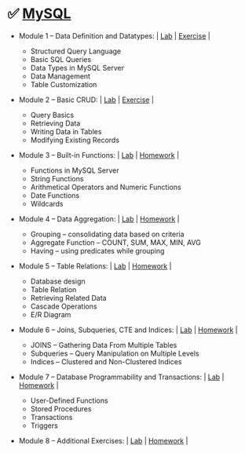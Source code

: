 # :white_check_mark: [MySQL](https://softuni.bg/trainings/3422/mysql-may-2021)

- Module 1 – Data Definition and Datatypes: | [Lab](https://github.com/imp111/SoftUni/tree/main/05.%20MySQL/01.%20Databases%20Introduction.%20Data%20Definition%20and%20Datatypes%20-%20Lab) | [Exercise](https://github.com/imp111/SoftUni/tree/main/05.%20MySQL/02.%20Database%20Introduction.%20Data%20Definition%20and%20Datatypes%20-%20Exercise) |
  - Structured Query Language
  - Basic SQL Queries
  - Data Types in MySQL Server
  - Data Management
  - Table Customization

- Module 2 – Basic CRUD: | [Lab](https://github.com/imp111/SoftUni/tree/main/05.%20MySQL/03.%20Basic%20CRUD%20-%20Lab) | [Exercise](https://github.com/imp111/SoftUni/tree/main/05.%20MySQL/04.%20Basic%20CRUD%20-%20Exercise) |
  - Query Basics
  - Retrieving Data
  - Writing Data in Tables
  - Modifying Existing Records

- Module 3 – Built-in Functions: | [Lab](https://github.com/imp111/SoftUni/tree/main/05.%20MySQL/05.%20Built-in%20Functions%20-%20Lab) | [Homework](https://github.com/imp111/SoftUni/tree/main/05.%20MySQL/06.%20Built-in%20Functions%20-%20Exercise) | 
  - Functions in MySQL Server
  - String Functions
  - Arithmetical Operators and Numeric Functions
  - Date Functions
  - Wildcards
  
- Module 4 – Data Aggregation: | [Lab](https://github.com/imp111/SoftUni/tree/main/05.%20MySQL/07.%20Data%20Aggregation%20-%20Lab) | [Homework](https://github.com/imp111/SoftUni/tree/main/05.%20MySQL/08.%20Data%20Aggregation%20-%20Exercise) |
  - Grouping – consolidating data based on criteria
  - Aggregate Function – COUNT, SUM, MAX, MIN, AVG
  - Having – using predicates while grouping
  
- Module 5 – Table Relations: | [Lab](https://github.com/imp111/SoftUni/tree/main/05.%20MySQL/09.%20Table%20Relations%20-%20Lab) | [Homework]() |
  - Database design
  - Table Relation
  - Retrieving Related Data
  - Cascade Operations
  - E/R Diagram

- Module 6 – Joins, Subqueries, CTE and Indices: | [Lab]() | [Homework]() |
  - JOINS – Gathering Data From Multiple Tables
  - Subqueries – Query Manipulation on Multiple Levels
  - Indices – Clustered and Non-Clustered Indices

- Module 7 – Database Programmability and Transactions: | [Lab]() | [Homework]() |
  - User-Defined Functions
  - Stored Procedures
  - Transactions
  - Triggers

- Module 8 – Additional Exercises: | [Lab]() | [Homework]() |
